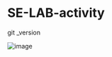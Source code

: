 # SE-LAB-activity
git _version








![image](https://github.com/user-attachments/assets/efa3d435-bcf2-423c-a8cd-fc110901d54b)

